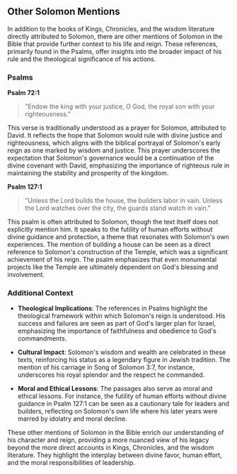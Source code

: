 ## Other Solomon Mentions

In addition to the books of Kings, Chronicles, and the wisdom literature directly attributed to Solomon, there are other mentions of Solomon in the Bible that provide further context to his life and reign. These references, primarily found in the Psalms, offer insights into the broader impact of his rule and the theological significance of his actions.

### Psalms

**Psalm 72:1**
> "Endow the king with your justice, O God, the royal son with your righteousness."

This verse is traditionally understood as a prayer for Solomon, attributed to David. It reflects the hope that Solomon would rule with divine justice and righteousness, which aligns with the biblical portrayal of Solomon's early reign as one marked by wisdom and justice. This prayer underscores the expectation that Solomon's governance would be a continuation of the divine covenant with David, emphasizing the importance of righteous rule in maintaining the stability and prosperity of the kingdom.

**Psalm 127:1**
> "Unless the Lord builds the house, the builders labor in vain. Unless the Lord watches over the city, the guards stand watch in vain."

This psalm is often attributed to Solomon, though the text itself does not explicitly mention him. It speaks to the futility of human efforts without divine guidance and protection, a theme that resonates with Solomon's own experiences. The mention of building a house can be seen as a direct reference to Solomon's construction of the Temple, which was a significant achievement of his reign. The psalm emphasizes that even monumental projects like the Temple are ultimately dependent on God's blessing and involvement.

### Additional Context

- **Theological Implications**: The references in Psalms highlight the theological framework within which Solomon's reign is understood. His success and failures are seen as part of God's larger plan for Israel, emphasizing the importance of faithfulness and obedience to God's commandments.

- **Cultural Impact**: Solomon's wisdom and wealth are celebrated in these texts, reinforcing his status as a legendary figure in Jewish tradition. The mention of his carriage in Song of Solomon 3:7, for instance, underscores his royal splendor and the respect he commanded.

- **Moral and Ethical Lessons**: The passages also serve as moral and ethical lessons. For instance, the futility of human efforts without divine guidance in Psalm 127:1 can be seen as a cautionary tale for leaders and builders, reflecting on Solomon's own life where his later years were marred by idolatry and moral decline.

These other mentions of Solomon in the Bible enrich our understanding of his character and reign, providing a more nuanced view of his legacy beyond the more direct accounts in Kings, Chronicles, and the wisdom literature. They highlight the interplay between divine favor, human effort, and the moral responsibilities of leadership.

